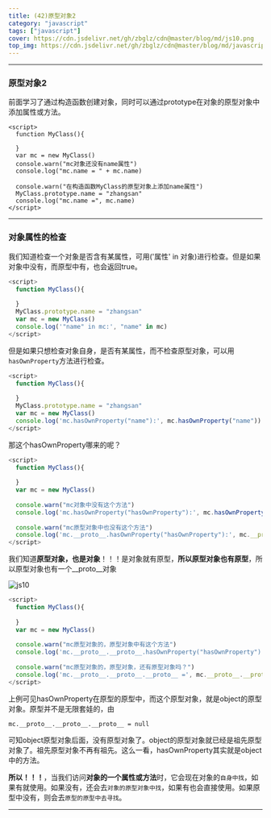 ```yaml
---
title: (42)原型对象2
category: "javascript"
tags: ["javascript"]
cover: https://cdn.jsdelivr.net/gh/zbglz/cdn@master/blog/md/js10.png
top_img: https://cdn.jsdelivr.net/gh/zbglz/cdn@master/blog/md/javascript.svg
---
```


***

### 原型对象2

前面学习了通过构造函数创建对象，同时可以通过prototype在对象的原型对象中添加属性或方法。


    <script>
      function MyClass(){
      
      }
      var mc = new MyClass()
      console.warn("mc对象还没有name属性")
      console.log("mc.name = " + mc.name)
      
      console.warn("在构造函数MyClass的原型对象上添加name属性")
      MyClass.prototype.name = "zhangsan"
      console.log("mc.name =", mc.name)
    </script>

***

### 对象属性的检查

我们知道检查一个对象是否含有某属性，可用('属性' in 对象)进行检查。但是如果对象中没有，而原型中有，也会返回true。

```js js
<script>
  function MyClass(){
  
  }
  MyClass.prototype.name = "zhangsan"
  var mc = new MyClass()
  console.log('"name" in mc:', "name" in mc)
</script>
```

但是如果只想检查对象自身，是否有某属性，而不检查原型对象，可以用`hasOwnProperty`方法进行检查。

```js js
<script>
  function MyClass(){
  
  }
  MyClass.prototype.name = "zhangsan"
  var mc = new MyClass()
  console.log('mc.hasOwnProperty("name"):', mc.hasOwnProperty("name"))
</script>
```

那这个hasOwnProperty哪来的呢？

```js js
<script>
  function MyClass(){
  
  }
  var mc = new MyClass()
  
  console.warn("mc对象中没有这个方法")
  console.log('mc.hasOwnProperty("hasOwnProperty"):', mc.hasOwnProperty("hasOwnProperty"))
  
  console.warn("mc原型对象中也没有这个方法")
  console.log('mc.__proto__.hasOwnProperty("hasOwnProperty"):', mc.__proto__.hasOwnProperty("hasOwnProperty"))
</script>
```

我们知道**原型对象，也是对象**！！！是对象就有原型，**所以原型对象也有原型**，所以原型对象也有一个\_\_proto__对象

![js10](https://cdn.jsdelivr.net/gh/zbglz/cdn@master/blog/md/js10.png)



```js js
<script>
  function MyClass(){
  
  }
  var mc = new MyClass()
  
  console.warn("mc原型对象的，原型对象中有这个方法")
  console.log('mc.__proto__.__proto__.hasOwnProperty("hasOwnProperty"):', mc.__proto__.__proto__.hasOwnProperty("hasOwnProperty"))
  
  console.warn("mc原型对象的，原型对象，还有原型对象吗？")
  console.log('mc.__proto__.__proto__.__proto__ =', mc.__proto__.__proto__.__proto__ )
</script>
```


上例可见hasOwnProperty在原型的原型中，而这个原型对象，就是object的原型对象。原型并不是无限套娃的，由

    mc.__proto__.__proto__.__proto__ = null

可知object原型对象后面，没有原型对象了。object的原型对象就已经是祖先原型对象了。祖先原型对象不再有祖先。这么一看，hasOwnProperty其实就是object中的方法。


**所以！！！**，当我们访问**对象的一个属性或方法**时，它会现在对象的`自身中找`，如果有就使用。如果没有，还会去`对象的原型对象中找`，如果有也会直接使用。如果原型中没有，则会去`原型的原型中去寻找`。

***

